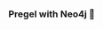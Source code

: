 ### Pregel with Neo4j 🚀



































































































































 






































































































































































